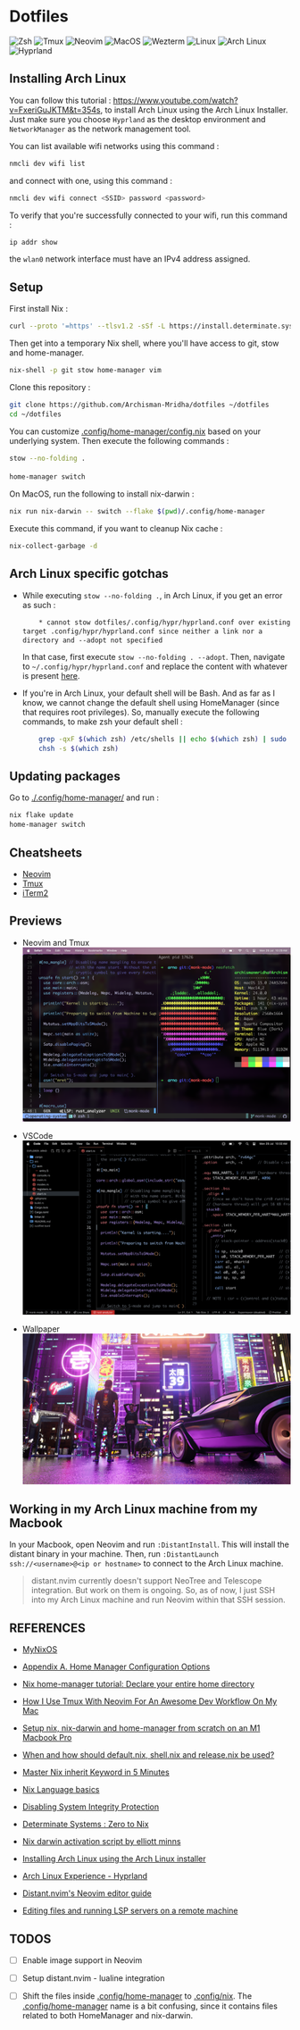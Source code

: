# Dotfiles

<p>
	<img alt="Zsh" src="https://img.shields.io/badge/Zsh-F15A24?logo=zsh&logoColor=fff&style=for-the-badge" />
	<img alt="Tmux" src="https://img.shields.io/badge/tmux-1BB91F?logo=tmux&logoColor=fff&style=for-the-badge" />
	<img alt="Neovim" src="https://img.shields.io/badge/Neovim-57A143?logo=neovim&logoColor=fff&style=for-the-badge" />
	<img alt="MacOS" src="https://img.shields.io/badge/macOS-000?logo=macos&logoColor=fff&style=for-the-badge" />
	<img alt="Wezterm" src="https://img.shields.io/badge/WezTerm-4E49EE?logo=wezterm&logoColor=fff&style=for-the-badge" />
	<img alt="Linux" src="https://img.shields.io/badge/Linux-FCC624?logo=linux&logoColor=000&style=for-the-badge" />
	<img alt="Arch Linux" src="https://img.shields.io/badge/Arch%20Linux-1793D1?logo=archlinux&logoColor=fff&style=for-the-badge" />
	<img alt="Hyprland" src="https://img.shields.io/badge/Hyprland-58E1FF?logo=hyprland&logoColor=000&style=for-the-badge" />
</p>

## Installing Arch Linux

You can follow this tutorial : https://www.youtube.com/watch?v=FxeriGuJKTM&t=354s, to install Arch Linux using the Arch Linux Installer. Just make sure you choose `Hyprland` as the desktop environment and `NetworkManager` as the network management tool.

You can list available wifi networks using this command :
```sh
nmcli dev wifi list
```

and connect with one, using this command :
```sh
nmcli dev wifi connect <SSID> password <password>
```

To verify that you're successfully connected to your wifi, run this command :
```sh
ip addr show
```
the `wlan0` network interface must have an IPv4 address assigned.

## Setup

First install Nix :
```sh
curl --proto '=https' --tlsv1.2 -sSf -L https://install.determinate.systems/nix | sh -s -- install
```

Then get into a temporary Nix shell, where you'll have access to git, stow and home-manager.
```sh
nix-shell -p git stow home-manager vim
```

Clone this repository :
```sh
git clone https://github.com/Archisman-Mridha/dotfiles ~/dotfiles
cd ~/dotfiles
```

You can customize [.config/home-manager/config.nix](.config/home-manager/config.nix) based on your
underlying system. Then execute the following commands :
```sh
stow --no-folding .

home-manager switch
```

On MacOS, run the following to install nix-darwin :
```sh
nix run nix-darwin -- switch --flake $(pwd)/.config/home-manager
```

Execute this command, if you want to cleanup Nix cache :
```sh
nix-collect-garbage -d
```

## Arch Linux specific gotchas

- While executing `stow --no-folding .`, in Arch Linux, if you get an error as such :
	```log
		* cannot stow dotfiles/.config/hypr/hyprland.conf over existing target .config/hypr/hyprland.conf since neither a link nor a directory and --adopt not specified
	```
	In that case, first execute `stow --no-folding . --adopt`. Then, navigate to `~/.config/hypr/hyprland.conf` and replace the content with whatever is present [here](./.config/hypr/hyprland.conf).

- If you're in Arch Linux, your default shell will be Bash. And as far as I know, we cannot change the default shell using HomeManager (since that requires root privileges). So, manually execute the following commands, to make zsh your default shell :
	```sh
		grep -qxF $(which zsh) /etc/shells || echo $(which zsh) | sudo tee -a /etc/shells
		chsh -s $(which zsh)
	```

## Updating packages

Go to [./.config/home-manager/](./.config/home-manager/) and run :

```sh
nix flake update
home-manager switch
```

## Cheatsheets

- [Neovim](https://gist.github.com/Archisman-Mridha/41923c35fec46d46497a06bdca56cb6f)
- [Tmux](https://gist.github.com/Archisman-Mridha/d0157da78bac7e1675aa15cfdfa2eb97)
- [iTerm2](https://gist.github.com/Archisman-Mridha/b7654858acb1d7169482f1307b786a67)

## Previews

- Neovim and Tmux
  ![Neovim and Tmux](./previews/neovim-and-tmux.png)

- VSCode
  ![VSCode](./previews/vscode.png)

- Wallpaper
  ![CyberPunk](./.config/wallpapers/cyberpunk.jpg)

## Working in my Arch Linux machine from my Macbook

In your Macbook, open Neovim and run `:DistantInstall`. This will install the distant binary in your machine. Then, run `:DistantLaunch ssh://<username>@<ip or hostname>` to connect to the Arch Linux machine.

> distant.nvim currently doesn't support NeoTree and Telescope integration. But work on them is ongoing. So, as of now, I just SSH into my Arch Linux machine and run Neovim within that SSH session.

## REFERENCES

- [MyNixOS](https://mynixos.com)

- [Appendix A. Home Manager Configuration Options](https://nix-community.github.io/home-manager/options.xhtml)

- [Nix home-manager tutorial: Declare your entire home directory](https://youtu.be/FcC2dzecovw)

- [How I Use Tmux With Neovim For An Awesome Dev Workflow On My Mac](https://www.youtube.com/watch?v=U-omALWIBos)

- [Setup nix, nix-darwin and home-manager from scratch on an M1 Macbook Pro](https://gist.github.com/jmatsushita/5c50ef14b4b96cb24ae5268dab613050)

- [When and how should default.nix, shell.nix and release.nix be used?](https://stackoverflow.com/questions/44088192/when-and-how-should-default-nix-shell-nix-and-release-nix-be-used)

- [Master Nix inherit Keyword in 5 Minutes](https://www.ersocon.net/articles/master-nix-inherit-keyword-in-5-minutes~c464b126-0d57-4971-9a87-2515f9aa8d19)

- [Nix Language basics](https://nix.dev/tutorials/nix-language.html)

- [Disabling System Integrity Protection](https://github.com/koekeishiya/yabai/wiki/Disabling-System-Integrity-Protection)
- [Determinate Systems : Zero to Nix](https://zero-to-nix.com)

- [Nix darwin activation script by elliott minns](https://gist.github.com/elliottminns/211ef645ebd484eb9a5228570bb60ec3)

- [Installing Arch Linux using the Arch Linux installer](https://www.youtube.com/watch?v=FxeriGuJKTM&t=354s)

- [Arch Linux Experience - Hyprland](https://www.youtube.com/watch?v=uZDPXFQYz0Q)

- [Distant.nvim's Neovim editor guide](https://distant.dev/editors/neovim/)

- [Editing files and running LSP servers on a remote machine](https://youtu.be/BuW2b1Ii0RI?si=vClcQbM75BbJYR73)

## TODOS

- [ ] Enable image support in Neovim

- [ ] Setup distant.nvim - lualine integration

- [ ] Shift the files inside [.config/home-manager](./.config/home-manager) to [.config/nix](./.config/nix). The [.config/home-manager](./.config/home-manager) name is a bit confusing, since it contains files related to both HomeManager and nix-darwin.
